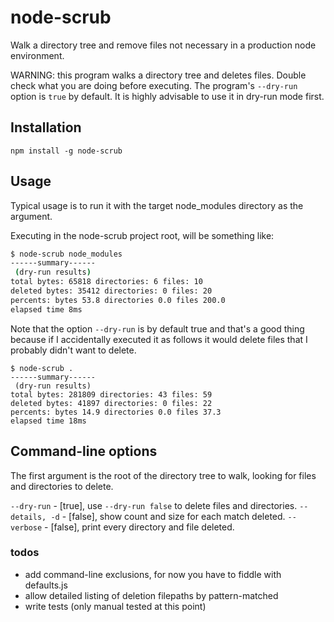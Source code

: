 # node-scrub

Walk a directory tree and remove files not necessary in a production node environment.

WARNING: this program walks a directory tree and deletes files. Double check what
you are doing before executing. The program's `--dry-run` option is `true` by default.
It is highly advisable to use it in dry-run mode first.


## Installation

`npm install -g node-scrub`

## Usage

Typical usage is to run it with the target node_modules directory as the argument.

Executing in the node-scrub project root, will be something
like:

```bash
$ node-scrub node_modules
------summary------
 (dry-run results)
total bytes: 65818 directories: 6 files: 10
deleted bytes: 35412 directories: 0 files: 20
percents: bytes 53.8 directories 0.0 files 200.0
elapsed time 8ms
```

Note that the option `--dry-run` is by default true and that's a good thing because
if I accidentally executed it as follows it would delete files that I probably didn't
want to delete.

```
$ node-scrub .
------summary------
 (dry-run results)
total bytes: 281809 directories: 43 files: 59
deleted bytes: 41897 directories: 0 files: 22
percents: bytes 14.9 directories 0.0 files 37.3
elapsed time 18ms
```

## Command-line options

The first argument is the root of the directory tree to walk, looking for
files and directories to delete.

`--dry-run` - [true], use `--dry-run false` to delete files and directories.
`--details, -d` - [false], show count and size for each match deleted.
`--verbose` - [false], print every directory and file deleted.

### todos

- add command-line exclusions, for now you have to fiddle with defaults.js
- allow detailed listing of deletion filepaths by pattern-matched
- write tests (only manual tested at this point)
